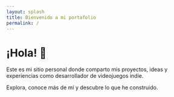 ```yaml
---
layout: splash
title: Bienvenido a mi portafolio
permalink: /
---
```


# ¡Hola! 👋  
Este es mi sitio personal donde comparto mis proyectos, ideas y experiencias como desarrollador de videojuegos indie.

Explora, conoce más de mí y descubre lo que he construido.
